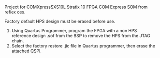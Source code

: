 Project for COMXpressSXS10L Stratix 10 FPGA COM Express SOM from reflex ces.

Factory default HPS design must be erased before use.
   1. Using Quartus Programmer, program the FPGA with a non HPS reference design .sof from the BSP to remove the HPS from the JTAG chain.
   2. Select the factory restore .jic file in Quartus programmer, then erase the attached QSPI.

